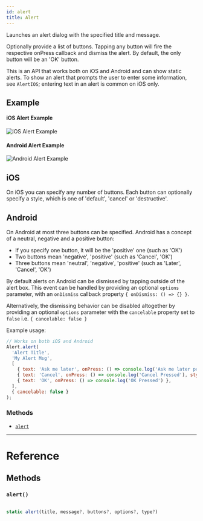 ```yaml
---
id: alert
title: Alert
---
```


Launches an alert dialog with the specified title and message.

Optionally provide a list of buttons. Tapping any button will fire the respective onPress callback and dismiss the alert. By default, the only button will be an 'OK' button.

This is an API that works both on iOS and Android and can show static alerts. To show an alert that prompts the user to enter some information, see `AlertIOS`; entering text in an alert is common on iOS only.

## Example

#### iOS Alert Example

![iOS Alert Example](https://facebook.github.io/react-native/docs/assets/Alert/exampleios.gif)

#### Android Alert Example

![Android Alert Example](https://facebook.github.io/react-native/docs/assets/Alert/exampleandroid.gif)

## iOS

On iOS you can specify any number of buttons. Each button can optionally specify a style, which is one of 'default', 'cancel' or 'destructive'.

## Android

On Android at most three buttons can be specified. Android has a concept of a neutral, negative and a positive button:

- If you specify one button, it will be the 'positive' one (such as 'OK')
- Two buttons mean 'negative', 'positive' (such as 'Cancel', 'OK')
- Three buttons mean 'neutral', 'negative', 'positive' (such as 'Later', 'Cancel', 'OK')

By default alerts on Android can be dismissed by tapping outside of the alert box. This event can be handled by providing an optional `options` parameter, with an `onDismiss` callback property `{ onDismiss: () => {} }`.

Alternatively, the dismissing behavior can be disabled altogether by providing an optional `options` parameter with the `cancelable` property set to `false` i.e. `{ cancelable: false }`

Example usage:

```javascript
// Works on both iOS and Android
Alert.alert(
  'Alert Title',
  'My Alert Msg',
  [
    { text: 'Ask me later', onPress: () => console.log('Ask me later pressed') },
    { text: 'Cancel', onPress: () => console.log('Cancel Pressed'), style: 'cancel' },
    { text: 'OK', onPress: () => console.log('OK Pressed') },
  ],
  { cancelable: false }
);
```

### Methods

- [`alert`](../alert/#alert)

---

# Reference

## Methods

### `alert()`

```javascript

static alert(title, message?, buttons?, options?, type?)

```
